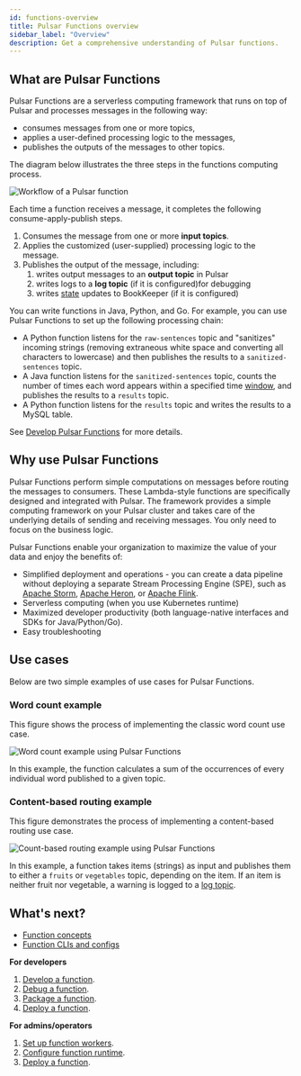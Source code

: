 ```yaml
---
id: functions-overview
title: Pulsar Functions overview
sidebar_label: "Overview"
description: Get a comprehensive understanding of Pulsar functions.
---
```


## What are Pulsar Functions

Pulsar Functions are a serverless computing framework that runs on top of Pulsar and processes messages in the following way:
* consumes messages from one or more topics,
* applies a user-defined processing logic to the messages,
* publishes the outputs of the messages to other topics.

The diagram below illustrates the three steps in the functions computing process.

![Workflow of a Pulsar function](/assets/function-overview.svg)

Each time a function receives a message, it completes the following consume-apply-publish steps.
1. Consumes the message from one or more **input topics**.
2. Applies the customized (user-supplied) processing logic to the message.
3. Publishes the output of the message, including:
    1. writes output messages to an **output topic** in Pulsar
    2. writes logs to a **log topic** (if it is configured)for debugging
    3. writes [state](functions-develop-state.md) updates to BookKeeper (if it is configured)

You can write functions in Java, Python, and Go. For example, you can use Pulsar Functions to set up the following processing chain:
* A Python function listens for the `raw-sentences` topic and "sanitizes" incoming strings (removing extraneous white space and converting all characters to lowercase) and then publishes the results to a `sanitized-sentences` topic.
* A Java function listens for the `sanitized-sentences` topic, counts the number of times each word appears within a specified time [window](functions-concepts.md#window-function), and publishes the results to a `results` topic.
* A Python function listens for the `results` topic and writes the results to a MySQL table.

See [Develop Pulsar Functions](functions-develop.md) for more details.


## Why use Pulsar Functions

Pulsar Functions perform simple computations on messages before routing the messages to consumers. These Lambda-style functions are specifically designed and integrated with Pulsar. The framework provides a simple computing framework on your Pulsar cluster and takes care of the underlying details of sending and receiving messages. You only need to focus on the business logic.

Pulsar Functions enable your organization to maximize the value of your data and enjoy the benefits of:
* Simplified deployment and operations - you can create a data pipeline without deploying a separate Stream Processing Engine (SPE), such as [Apache Storm](http://storm.apache.org/), [Apache Heron](https://heron.incubator.apache.org/), or [Apache Flink](https://flink.apache.org/).
* Serverless computing (when you use Kubernetes runtime)
* Maximized developer productivity (both language-native interfaces and SDKs for Java/Python/Go).
* Easy troubleshooting

## Use cases

Below are two simple examples of use cases for Pulsar Functions.

### Word count example

This figure shows the process of implementing the classic word count use case.

![Word count example using Pulsar Functions](/assets/pulsar-functions-word-count.png)

In this example, the function calculates a sum of the occurrences of every individual word published to a given topic.

### Content-based routing example

This figure demonstrates the process of implementing a content-based routing use case.

![Count-based routing example using Pulsar Functions](/assets/pulsar-functions-routing-example.png)

In this example, a function takes items (strings) as input and publishes them to either a `fruits` or `vegetables` topic, depending on the item. If an item is neither fruit nor vegetable, a warning is logged to a [log topic](functions-develop-log.md).

## What's next?

* [Function concepts](functions-concepts.md)
* [Function CLIs and configs](functions-cli.md)

**For developers**
1. [Develop a function](functions-develop.md).
2. [Debug a function](functions-debug.md).
3. [Package a function](functions-package.md).
4. [Deploy a function](functions-deploy.md).

**For admins/operators**
1. [Set up function workers](functions-worker.md).
2. [Configure function runtime](functions-runtime.md).
3. [Deploy a function](functions-deploy.md).

